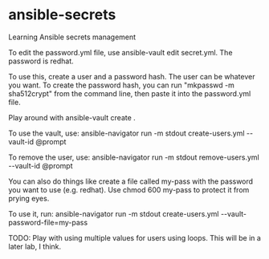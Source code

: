 # ansible-secrets
Learning Ansible secrets management

To edit the password.yml file, use ansible-vault edit secret.yml. The 
password is redhat.

To use this, create a user and a password hash. The user can be whatever 
you want. To create the password hash, you can run "mkpasswd -m sha512crypt" 
from the command line, then paste it into the password.yml file.

Play around with ansible-vault create <file>.

To use the vault, use:
ansible-navigator run -m stdout create-users.yml --vault-id @prompt

To remove the user, use:
ansible-navigator run -m stdout remove-users.yml --vault-id @prompt

You can also do things like create a file called my-pass with the password
you want to use (e.g. redhat). Use chmod 600 my-pass to protect it from 
prying eyes.

To use it, run:
ansible-navigator run -m stdout create-users.yml --vault-password-file=my-pass

TODO:
Play with using multiple values for users using loops. This 
will be in a later lab, I think.
